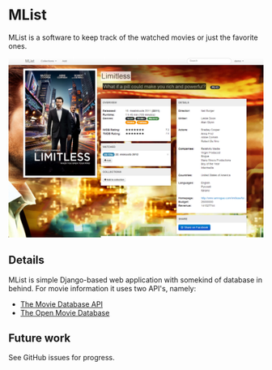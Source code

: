 MList
=====

MList is a software to keep track of the watched movies or just the favorite ones.

![Screenshot of the movie details][movie_details]

Details
-------

MList is simple Django-based web application with somekind of database in behind. For movie information it uses two API's, namely:

 * [The Movie Database  API](https://developers.themoviedb.org/)
 * [The Open Movie Database](http://www.omdbapi.com/)

Future work
-----------

See GitHub issues for progress.

[movie_details]: docs/images/mlist_0_41_details.png "Screenshot of the movie details"